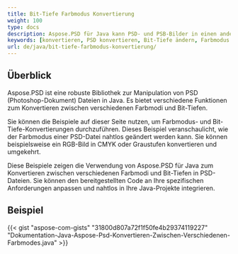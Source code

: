 ```yaml
---
title: Bit-Tiefe Farbmodus Konvertierung
weight: 100
type: docs
description: Aspose.PSD für Java kann PSD- und PSB-Bilder in einen anderen Bit-Tiefe- und Farbmodus konvertieren.
keywords: [konvertieren, PSD konvertieren, Bit-Tiefe ändern, Farbmodus ändern, PSD zu CMYK konvertieren, Bit-Tiefe, Farbmodus konvertieren, PSD API, Java, Code-Beispiel]
url: de/java/bit-tiefe-farbmodus-konvertierung/
---
```


## **Überblick**
Aspose.PSD ist eine robuste Bibliothek zur Manipulation von PSD (Photoshop-Dokument) Dateien in Java. Es bietet verschiedene Funktionen zum Konvertieren zwischen verschiedenen Farbmodi und Bit-Tiefen.

Sie können die Beispiele auf dieser Seite nutzen, um Farbmodus- und Bit-Tiefe-Konvertierungen durchzuführen. Dieses Beispiel veranschaulicht, wie der Farbmodus einer PSD-Datei nahtlos geändert werden kann. Sie können beispielsweise ein RGB-Bild in CMYK oder Graustufen konvertieren und umgekehrt.

Diese Beispiele zeigen die Verwendung von Aspose.PSD für Java zum Konvertieren zwischen verschiedenen Farbmodi und Bit-Tiefen in PSD-Dateien. Sie können den bereitgestellten Code an Ihre spezifischen Anforderungen anpassen und nahtlos in Ihre Java-Projekte integrieren.

## **Beispiel**
{{< gist "aspose-com-gists" "31800d807a72f1f50fe4b29374119227" "Dokumentation-Java-Aspose-Psd-Konvertieren-Zwischen-Verschiedenen-Farbmodes.java" >}}
